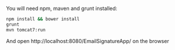 
You will need npm, maven and grunt installed:

```bash
npm install && bower install
grunt
mvn tomcat7:run
```

And open http://localhost:8080/EmailSignatureApp/ on the browser


